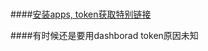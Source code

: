 ### 

####[安装apps, token获取特别链接](https://github.com/vmware-tanzu/kubeapps/blob/main/site/content/docs/latest/tutorials/getting-started.md)

####有时候还是要用dashborad token原因未知
